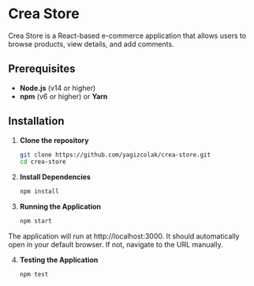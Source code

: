 # Crea Store

Crea Store is a React-based e-commerce application that allows users to browse products, view details, and add comments.

## Prerequisites

- **Node.js** (v14 or higher)
- **npm** (v6 or higher) or **Yarn**

## Installation

1. **Clone the repository**

   ```bash
   git clone https://github.com/yagizcolak/crea-store.git
   cd crea-store
   
2. **Install Dependencies**

   ```bash
   npm install
   
3. **Running the Application**

   ```bash
   npm start
   
The application will run at http://localhost:3000. It should automatically open in your default browser. If not, navigate to the URL manually.

4. **Testing the Application**

   ```bash
   npm test